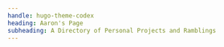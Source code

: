 ```yaml
---
handle: hugo-theme-codex
heading: Aaron's Page
subheading: A Directory of Personal Projects and Ramblings
---
```

